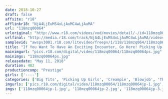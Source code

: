 ```yaml
---
date: 2018-10-27
draft: false
affsite: "r18"
afflinkr18: "NjA4LjEuMS4xLjAuMC4wLjAuMA"
url: "118mzq00064"
urloriginal: "http://www.r18.com/videos/vod/movies/detail/-/id=118mzq00064"
urlfinal: "http://media.r18.com/track/NjA4LjEuMS4xLjAuMC4wLjAuMA/videos/vod/movies/detail/-/id=118mzq00064"
samplevid: "awspv3001.r18.com/litevideo/freepv/1/118/118mzq064/118mzq064_dmb_w.mp4"
title: "If You Want To Have An Exciting Encounter, Go Here! Picking Up Girls At An Event 8 Hours 2"
mainimgurl: "pics.r18.com/digital/video/118mzq00064/118mzq00064ps.jpg"
mainimgs: "118mzq00064ps.jpg"
releasedate: "May 11, 2018"
duration: 482
productioncomp: "Prestige"
girls: ['----']
categories: ['Big Tits', 'Picking Up Girls', 'Creampie', 'Blowjob', 'Threesome / Foursome', 'Compilation', 'Over 4 Hours', 'Hi-Def']
imgurls: ['pics.r18.com/digital/video/118mzq00064/118mzq00064jp-1.jpg', 'pics.r18.com/digital/video/118mzq00064/118mzq00064jp-2.jpg', 'pics.r18.com/digital/video/118mzq00064/118mzq00064jp-3.jpg', 'pics.r18.com/digital/video/118mzq00064/118mzq00064jp-4.jpg', 'pics.r18.com/digital/video/118mzq00064/118mzq00064jp-5.jpg', 'pics.r18.com/digital/video/118mzq00064/118mzq00064jp-6.jpg', 'pics.r18.com/digital/video/118mzq00064/118mzq00064jp-7.jpg', 'pics.r18.com/digital/video/118mzq00064/118mzq00064jp-8.jpg', 'pics.r18.com/digital/video/118mzq00064/118mzq00064jp-9.jpg', 'pics.r18.com/digital/video/118mzq00064/118mzq00064jp-10.jpg', 'pics.r18.com/digital/video/118mzq00064/118mzq00064jp-11.jpg', 'pics.r18.com/digital/video/118mzq00064/118mzq00064jp-12.jpg', 'pics.r18.com/digital/video/118mzq00064/118mzq00064jp-13.jpg', 'pics.r18.com/digital/video/118mzq00064/118mzq00064jp-14.jpg', 'pics.r18.com/digital/video/118mzq00064/118mzq00064jp-15.jpg', 'pics.r18.com/digital/video/118mzq00064/118mzq00064jp-16.jpg', 'pics.r18.com/digital/video/118mzq00064/118mzq00064jp-17.jpg', 'pics.r18.com/digital/video/118mzq00064/118mzq00064jp-18.jpg', 'pics.r18.com/digital/video/118mzq00064/118mzq00064jp-19.jpg', 'pics.r18.com/digital/video/118mzq00064/118mzq00064jp-20.jpg']
imgs: ['118mzq00064jp-1.jpg', '118mzq00064jp-2.jpg', '118mzq00064jp-3.jpg', '118mzq00064jp-4.jpg', '118mzq00064jp-5.jpg', '118mzq00064jp-6.jpg', '118mzq00064jp-7.jpg', '118mzq00064jp-8.jpg', '118mzq00064jp-9.jpg', '118mzq00064jp-10.jpg', '118mzq00064jp-11.jpg', '118mzq00064jp-12.jpg', '118mzq00064jp-13.jpg', '118mzq00064jp-14.jpg', '118mzq00064jp-15.jpg', '118mzq00064jp-16.jpg', '118mzq00064jp-17.jpg', '118mzq00064jp-18.jpg', '118mzq00064jp-19.jpg', '118mzq00064jp-20.jpg']
---
```

